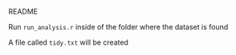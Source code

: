  README

Run `run_analysis.r` inside of the folder where the dataset is found

A file called `tidy.txt` will be created

